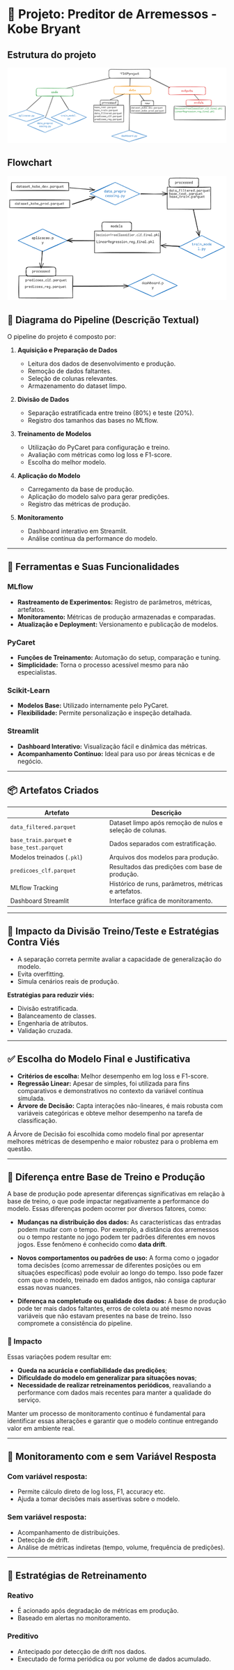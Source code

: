 # 🏀 Projeto: Preditor de Arremessos - Kobe Bryant
## Estrutura do projeto
![alt text](image-2.png)


## Flowchart
![alt text](image.png)




## 🔁 Diagrama do Pipeline (Descrição Textual)

O pipeline do projeto é composto por:

1. **Aquisição e Preparação de Dados**
   - Leitura dos dados de desenvolvimento e produção.
   - Remoção de dados faltantes.
   - Seleção de colunas relevantes.
   - Armazenamento do dataset limpo.

2. **Divisão de Dados**
   - Separação estratificada entre treino (80%) e teste (20%).
   - Registro dos tamanhos das bases no MLflow.

3. **Treinamento de Modelos**
   - Utilização do PyCaret para configuração e treino.
   - Avaliação com métricas como log loss e F1-score.
   - Escolha do melhor modelo.

4. **Aplicação do Modelo**
   - Carregamento da base de produção.
   - Aplicação do modelo salvo para gerar predições.
   - Registro das métricas de produção.

5. **Monitoramento**
   - Dashboard interativo em Streamlit.
   - Análise contínua da performance do modelo.

---

## 🧰 Ferramentas e Suas Funcionalidades

### **MLflow**
- **Rastreamento de Experimentos:** Registro de parâmetros, métricas, artefatos.
- **Monitoramento:** Métricas de produção armazenadas e comparadas.
- **Atualização e Deployment:** Versionamento e publicação de modelos.

### **PyCaret**
- **Funções de Treinamento:** Automação do setup, comparação e tuning.
- **Simplicidade:** Torna o processo acessível mesmo para não especialistas.

### **Scikit-Learn**
- **Modelos Base:** Utilizado internamente pelo PyCaret.
- **Flexibilidade:** Permite personalização e inspeção detalhada.

### **Streamlit**
- **Dashboard Interativo:** Visualização fácil e dinâmica das métricas.
- **Acompanhamento Contínuo:** Ideal para uso por áreas técnicas e de negócio.

---

## 📦 Artefatos Criados

| Artefato | Descrição |
|---------|-----------|
| `data_filtered.parquet` | Dataset limpo após remoção de nulos e seleção de colunas. |
| `base_train.parquet` e `base_test.parquet` | Dados separados com estratificação. |
| Modelos treinados (`.pkl`) | Arquivos dos modelos para produção. |
| `predicoes_clf.parquet` | Resultados das predições com base de produção. |
| MLflow Tracking | Histórico de runs, parâmetros, métricas e artefatos. |
| Dashboard Streamlit | Interface gráfica de monitoramento. |

---

## 🎯 Impacto da Divisão Treino/Teste e Estratégias Contra Viés

- A separação correta permite avaliar a capacidade de generalização do modelo.
- Evita overfitting.
- Simula cenários reais de produção.

**Estratégias para reduzir viés:**
- Divisão estratificada.
- Balanceamento de classes.
- Engenharia de atributos.
- Validação cruzada.

---

## ✅ Escolha do Modelo Final e Justificativa

- **Critérios de escolha:** Melhor desempenho em log loss e F1-score.
- **Regressão Linear:** Apesar de simples, foi utilizada para fins comparativos e demonstrativos no contexto da variável contínua simulada.
- **Árvore de Decisão:** Capta interações não-lineares, é mais robusta com variáveis categóricas e obteve melhor desempenho na tarefa de classificação.

A Árvore de Decisão foi escolhida como modelo final por apresentar melhores métricas de desempenho e maior robustez para o problema em questão.


---

## 🔄 Diferença entre Base de Treino e Produção

A base de produção pode apresentar diferenças significativas em relação à base de treino, o que pode impactar negativamente a performance do modelo. Essas diferenças podem ocorrer por diversos fatores, como:

- **Mudanças na distribuição dos dados:** As características das entradas podem mudar com o tempo. Por exemplo, a distância dos arremessos ou o tempo restante no jogo podem ter padrões diferentes em novos jogos. Esse fenômeno é conhecido como **data drift**.

- **Novos comportamentos ou padrões de uso:** A forma como o jogador toma decisões (como arremessar de diferentes posições ou em situações específicas) pode evoluir ao longo do tempo. Isso pode fazer com que o modelo, treinado em dados antigos, não consiga capturar essas novas nuances.

- **Diferença na completude ou qualidade dos dados:** A base de produção pode ter mais dados faltantes, erros de coleta ou até mesmo novas variáveis que não estavam presentes na base de treino. Isso compromete a consistência do pipeline.

### 🧠 Impacto

Essas variações podem resultar em:
- **Queda na acurácia e confiabilidade das predições**;
- **Dificuldade do modelo em generalizar para situações novas**;
- **Necessidade de realizar retreinamentos periódicos**, reavaliando a performance com dados mais recentes para manter a qualidade do serviço.

Manter um processo de monitoramento contínuo é fundamental para identificar essas alterações e garantir que o modelo continue entregando valor em ambiente real.


---

## 👀 Monitoramento com e sem Variável Resposta

### Com variável resposta:
- Permite cálculo direto de log loss, F1, accuracy etc.
- Ajuda a tomar decisões mais assertivas sobre o modelo.

### Sem variável resposta:
- Acompanhamento de distribuições.
- Detecção de drift.
- Análise de métricas indiretas (tempo, volume, frequência de predições).

---

## 🔁 Estratégias de Retreinamento

### **Reativo**
- É acionado após degradação de métricas em produção.
- Baseado em alertas no monitoramento.

### **Preditivo**
- Antecipado por detecção de drift nos dados.
- Executado de forma periódica ou por volume de dados acumulado.
